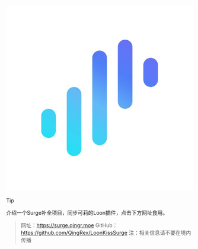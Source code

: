 [![Banner1](Notion/Eva/Surge.jpg)](https://t.me/LoonKissSurge)

> [!TIP]
> 介绍一个Surge补全项目，同步可莉的Loon插件，点击下方网址食用。

> 网址：https://surge.qingr.moe
> GitHub：https://github.com/QingRex/LoonKissSurge
> 注：相关信息请不要在境内传播

